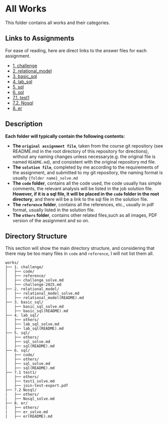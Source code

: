 # All Works

This folder contains all works and their categories.

## Links to Assignments

For ease of reading, here are direct links to the answer files for each assignment.

- [1. challenge](1.%20challenge/challenge_solve.md)
- [2. relational_model](2.%20relational_model/relational_model_solve.md)
- [3. basic_sql](3.%20basic_sql/basic_sql_solve.md)
- [4. lab_sql](4.%20lab_sql/lab_sql_solve.md)
- [5. sql](5.%20sql/sql_solve.md)
- [6. sql](6.%20sql/sql_solve.md)
- [7.1. test1](7.1.%20test1/test1_solve.md)
- [7.2. Nosql](7.2.%20Nosql/Nosql_solve.md)
- [8. er](8.%20er/er_solve.md)
## Description

**Each folder will typically contain the following contents:**

- **The `original assignment file`**, taken from the course git repository (see README.md in the root directory of this repository for directions), without any naming changes unless necessary(e.g. the original file is named `README.md`), and consistent with the original repository md file.
- **The `solution file`**, completed by me according to the requirements of the assignment, and submitted to my git repository, the naming format is usually `{folder name}_solve.md`
- **The `code` folder**, contains all the code used, the code usually has simple comments, the relevant analysis will be listed in the job solution file. **However, if it is a sql file, it will be placed in the `code` folder in the root directory**, and there will be a link to the sql file in the solution file.
- **The `reference` folder**, contains all the references, etc., usually in pdf format, usually listed in the solution file.
- **The `others` folder**, contains other related files,such as all images, PDF version of the assignment and so on.

## Directory Structure

This section will show the main directory structure, and considering that there may be too many files in `code` and `reference`, I will not list them all.

```text
works/
├── 1. challenge/
│   ├── code/
│   ├── reference/
│   ├── challenge_solve.md
│   ├── challenge-2025.md
├── 2. relational_model/
│   ├── relational_model_solve.md
│   ├── relational_model(README).md
├── 3. basic_sql/
│   ├── basic_sql_solve.md
│   ├── basic_sql(README).md
├── 4. lab_sql/
│   ├── others/
│   ├── lab_sql_solve.md
│   ├── lab_sql(README).md
├── 5. sql/
│   ├── others/
│   ├── sql_solve.md
│   ├── sql(README).md
├── 6. sql/
│   ├── code/
│   ├── others/
│   ├── sql_solve.md
│   ├── sql(README).md
├── 7.1 test1/
│   ├── others/
│   ├── test1_solve.md
│   ├── join-test-export.pdf
├── 7.2 Nosql/
|   ├── others/
|   ├── Nosql_solve.md
├── 8. er/
|   ├── others/
|   ├── er_solve.md
|   ├── er(README).md
```

